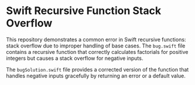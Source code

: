 # Swift Recursive Function Stack Overflow

This repository demonstrates a common error in Swift recursive functions: stack overflow due to improper handling of base cases. The `bug.swift` file contains a recursive function that correctly calculates factorials for positive integers but causes a stack overflow for negative inputs.

The `bugSolution.swift` file provides a corrected version of the function that handles negative inputs gracefully by returning an error or a default value.